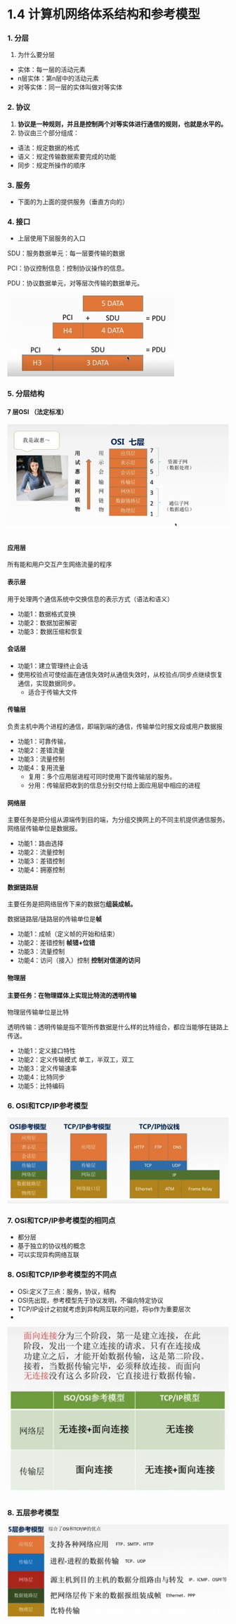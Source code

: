 # 1.4 计算机网络体系结构和参考模型

### 1. 分层

1. 为什么要分层

* 实体：每一层的活动元素 
* n层实体：第n层中的活动元素
* 对等实体：同一层的实体叫做对等实体

### 2. 协议

1.  **协议是一种规则，并且是控制两个对等实体进行通信的规则，也就是水平的。**
2.  协议由三个部分组成：
   * 语法：规定数据的格式
   * 语义：规定传输数据索要完成的功能
   * 同步：规定所操作的顺序

### 3. 服务

* 下面的为上面的提供服务（垂直方向的）

### 4. 接口

* 上层使用下层服务的入口



SDU：服务数据单元：每一层要传输的数据

PCI：协议控制信息：控制协议操作的信息。

PDU：协议数据单元，对等层次传输的数据单元。

![](../../.gitbook/assets/image%20%28382%29.png)

### 5. 分层结构

#### 7 层OSI （法定标准）

![](../../.gitbook/assets/image%20%28119%29.png)

#### 应用层

所有能和用户交互产生网络流量的程序

#### 表示层

用于处理两个通信系统中交换信息的表示方式（语法和语义）

* 功能1：数据格式变换
* 功能2：数据加密解密
* 功能3：数据压缩和恢复

#### 会话层

* 功能1：建立管理终止会话
* 使用校验点可使绘画在通信失效时从通信失效时，从校验点/同步点继续恢复通信，实现数据同步。
  * 适合于传输大文件

#### 传输层

负责主机中两个进程的通信，即端到端的通信，传输单位时报文段或用户数据报

* 功能1：可靠传输，
* 功能2：差错流量
* 功能3：流量控制
* 功能4：复用流量
  * 复用：多个应用层进程可同时使用下面传输层的服务。
  * 分用：传输层把收到的信息分别交付给上面应用层中相应的进程

#### 网络层

主要任务是把分组从源端传到目的端，为分组交换网上的不同主机提供通信服务。网络层传输单位是数据报。

* 功能1：路由选择
* 功能2：流量控制
* 功能3：差错控制
* 功能4：拥塞控制

#### 数据链路层

主要任务是把网络层传下来的数据包**组装成帧。**

数据链路层/链路层的传输单位是**帧**

* 功能1：成帧（定义帧的开始和结束）
* 功能2：差错控制 **帧错+位错**
* 功能3：流量控制
* 功能4：访问（接入）控制 **控制对信道的访问**

#### 物理层

#### 主要任务：在物理媒体上实现比特流的透明传输

物理层传输单位是比特

透明传输：透明传输是指不管所传数据是什么样的比特组合，都应当能够在链路上传送。

* 功能1：定义接口特性
* 功能2：定义传输模式 单工，半双工，双工
* 功能3：定义传输速率
* 功能4：比特同步
* 功能5：比特编码



### 6. OSI和TCP/IP参考模型

![](../../.gitbook/assets/image%20%28403%29.png)

### 

### 7. OSI和TCP/IP参考模型的相同点

* 都分层
* 基于独立的协议栈的概念
* 可以实现异构网络互联



### 8. OSI和TCP/IP参考模型的不同点

* OSi:定义了三点：服务，协议，结构
* OSI先出现，参考模型先于协议发明，不偏向特定协议
* TCP/IP设计之初就考虑到异构网互联的问题，将ip作为重要层次
* 
![](../../.gitbook/assets/image%20%28381%29.png)

### 8. 五层参考模型

![](../../.gitbook/assets/image%20%28271%29.png)

